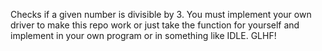 Checks if a given number is divisible by 3. You must implement your own driver to make this repo work or just take the function for yourself and implement in your own program or in something like IDLE. GLHF!
